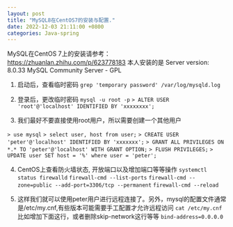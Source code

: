 ```yaml
---
layout: post
title: "MySQL8在CentOS7的安装与配置."
date: 2022-12-03 21:11:00 +0800
categories: Java-spring
--- 
```

MySQL在CentOS 7上的安装请参考：https://zhuanlan.zhihu.com/p/623778183
本人安装的是 Server version: 8.0.33 MySQL Community Server - GPL

1. 启动后，查看临时密码
```grep 'temporary password' /var/log/mysqld.log```

2. 登录后，更改临时密码
```mysql -u root -p```
```> ALTER USER 'root'@'localhost' IDENTIFIED BY 'xxxxxxxx';```

3. 我们最好不要直接使用root用户，所以需要创建一个其他用户

```> use mysql```
```> select user, host from user;```
```> CREATE USER 'peter'@'localhost' IDENTIFIED BY 'xxxxxxx';```
```> GRANT ALL PRIVILEGES ON *.* TO 'peter'@'localhost' WITH GRANT OPTION;```
```> FLUSH PRIVILEGES;```
```> UPDATE user SET host = '%' where user = 'peter';```

4. CentOS上查看防火墙状态, 开放端口以及增加端口等等操作
```systemctl status firewalld```
```firewall-cmd --list-ports```
```firewall-cmd --zone=public --add-port=3306/tcp --permanent```
```firewall-cmd --reload```

5. 这样我们就可以使用peter用户进行远程连接了。另外，mysql的配置文件通常是/etc/my.cnf,有些版本可能需要手工配置才允许远程访问
```cat /etc/my.cnf```
比如增加下面这行，或者删除skip-network这行等等
```bind-address=0.0.0.0``` 


 